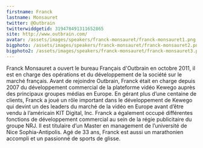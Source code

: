 ```yaml
---
firstname: Franck 
lastname: Monsauret
twitter: @Outbrain
twitterwiddgetid: 319478491311652865
site: http://www.outbrain.com/
avatar: /assets/images/speakers/franck-monsauret/franck-monsauret1.png
bigphoto: /assets/images/speakers/franck-monsauret/franck-monsauret2.png
bigphoto2: /assets/images/speakers/franck-monsauret/franck-monsauret3.png
---
```


Franck Monsauret a ouvert le bureau Français d'Outbrain en octobre 2011, il
est en charge des opérations et du développement de la société sur le
marché français. Avant de rejoindre Outbrain, Franck était en charge depuis
2007 du développement commercial de la plateforme vidéo Kewego auprès
des principaux groupes médias en Europe. En gérant plus d’une centaine de
clients, Franck a joué un rôle important dans le développement de Kewego
qui devint un des leaders du marché de la vidéo en Europe avant d’être
vendu à l’américain KIT Digital, Inc. Franck a également occupé différentes
fonctions de développement commercial au sein de la régie publicitaire du
groupe NRJ. Il est titulaire d’un Master en management de l’université de
Nice Sophia-Antipolis. Agé de 33 ans, Franck est aussi un marathonien
accompli et un passionné de sports de glisse.